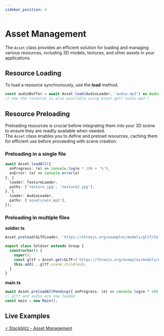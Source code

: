 ```yaml
---
sidebar_position: 4
---
```


# Asset Management

The `Asset` class provides an efficient solution for loading and managing various resources, including 3D models, textures, and other assets in your applications.


## Resource Loading

To load a resource synchronously, use the **load** method.

```typescript
const audioBuffer = await Asset.load(AudioLoader, 'audio.mp3') as AudioBuffer;
// now the resource is also available using Asset.get('audio.mp3')
```

## Resource Preloading

Preloading resources is crucial before integrating them into your 3D scene to ensure they are readily available when needed. <br />
The `Asset` class enables you to define and preload resources, caching them for efficient use before proceeding with scene creation.

### Preloading in a single file

```typescript
await Asset.loadAll({ 
  onProgress: (e) => console.log(e * 100 + '%'),
  onError: (e) => console.error(e)
}, {
  loader: TextureLoader,
  paths: ['texture.jpg', 'texture2.jpg'],
}, {
  loader: AudioLoader,
  paths: ['assets/win.mp3'],
});
```

### Preloading in multiple files

**soldier.ts**
```typescript
Asset.preload(GLTFLoader, 'https://threejs.org/examples/models/gltf/Soldier.glb');

export class Soldier extends Group {
  constructor() {
    super();
    const gltf = Asset.get<GLTF>('https://threejs.org/examples/models/gltf/Soldier.glb');
    this.add(...gltf.scene.children);
  }
}
```

**main.ts**
```typescript
await Asset.preloadAllPending({ onProgress: (e) => console.log(e * 100 + '%') });
// gltf and audio are now loaded
const main = new Main();
```

## Live Examples

[⚡ Stackblitz - Asset Management](https://stackblitz.com/edit/three-ez-asset-management?file=src%2Fmain.ts) <br />